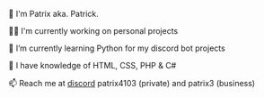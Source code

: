 👋 I'm Patrix aka. Patrick.

👩‍💻 I'm currently working on personal projects

🌱 I’m currently learning Python for my discord bot projects

🧠 I have knowledge of HTML, CSS, PHP & C#

📫 Reach me at [discord](https://discord.com/) patrix4103 (private) and patrix3 (business)

<!---
Patrix3tv/Patrix3tv is a ✨ special ✨ repository because its `README.md` (this file) appears on your GitHub profile.
You can click the Preview link to take a look at your changes.
--->
